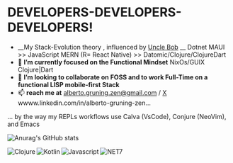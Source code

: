# DEVELOPERS-DEVELOPERS-DEVELOPERS!
- __My Stack-Evolution theory , influenced by [Uncle Bob](https://twitter.com/unclebobmartin) __ Dotnet MAUI >> JavaScript MERN (R= React Native) >> Datomic/Clojure/ClojureDart 
- 🌱 __I’m currently focused on the Functional Mindset__ NixOs/GUIX  Clojure|Dart 
- 📲 __I’m looking to collaborate on FOSS and to work Full-Time on a functional LISP mobile-first Stack__
- 📫 __reach me at__ alberto.gruning.zen@gmail.com /  [X](https://twitter.com/gruningzen) wwww.linkedin.com/in/alberto-gruning-zen...

... by the way my REPLs workflows use Calva (VsCode), Conjure (NeoVim), and Emacs  

<!--- https://github.com/anuraghazra/github-readme-stats --->

![Anurag's GitHub stats](https://github-readme-stats.vercel.app/api?username=gruningzen202302&theme=transparent&border_radius=8&rank_icon=github&show_icons=true)

<!--- https://github.com/Ileriayo/markdown-badges --->

<img align="left" alt="Clojure" src="https://img.shields.io/badge/Clojure-%23Clojure.svg?style=for-the-badge&logo=Clojure&logoColor=Clojure" />

<img align="left" alt="Kotlin" src="https://img.shields.io/badge/kotlin-%237F52FF.svg?style=for-the-badge&logo=kotlin&logoColor=white" />

<img align="left" alt="Javascript" src="https://img.shields.io/badge/javascript-%23323330.svg?style=for-the-badge&logo=javascript&logoColor=%23F7DF1E" />

<img alt="NET7" src="https://img.shields.io/badge/.NET-5C2D91?style=for-the-badge&logo=.net&logoColor=white" />

<!---
gruningzen202302/gruningzen202302 is a ✨ special ✨ repository because its `README.md` (this file) appears on your GitHub profile.
You can click the Preview link to take a look at your changes.
--->

